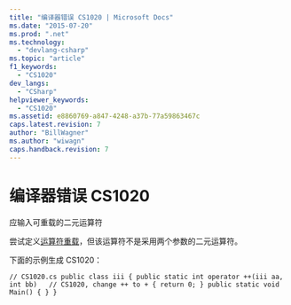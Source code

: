 ```yaml
---
title: "编译器错误 CS1020 | Microsoft Docs"
ms.date: "2015-07-20"
ms.prod: ".net"
ms.technology: 
  - "devlang-csharp"
ms.topic: "article"
f1_keywords: 
  - "CS1020"
dev_langs: 
  - "CSharp"
helpviewer_keywords: 
  - "CS1020"
ms.assetid: e8860769-a847-4248-a37b-77a59863467c
caps.latest.revision: 7
author: "BillWagner"
ms.author: "wiwagn"
caps.handback.revision: 7
---
```

# 编译器错误 CS1020
应输入可重载的二元运算符  
  
 尝试定义[运算符重载](../../csharp/programming-guide/statements-expressions-operators/overloadable-operators.md)，但该运算符不是采用两个参数的二元运算符。  
  
 下面的示例生成 CS1020：  
  
```  
// CS1020.cs public class iii { public static int operator ++(iii aa, int bb)   // CS1020, change ++ to + { return 0; } public static void Main() { } }  
```
